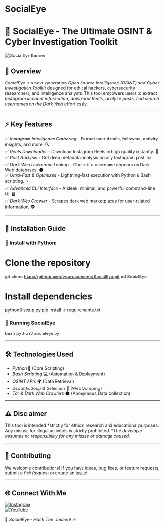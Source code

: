 # SocialEye
# 🚀 SocialEye - The Ultimate OSINT & Cyber Investigation Toolkit

![SocialEye Banner](https://raw.githubusercontent.com/errorsploit/SocialEye/refs/heads/main/WhatsApp%20Image%202025-02-22%20at%2011.45.50%20PM.jpeg)

## 🌟 Overview
*SocialEye* is a next-generation *Open Source Intelligence (OSINT) and Cyber Investigation Toolkit* designed for ethical hackers, cybersecurity researchers, and intelligence analysts. This tool empowers users to extract *Instagram account information, download Reels, analyze posts, and search usernames on the Dark Web* effortlessly. 

---

## ⚡ Key Features
✅ *Instagram Intelligence Gathering* - Extract user details, followers, activity insights, and more. 🔍  
✅ *Reels Downloader* - Download Instagram Reels in high quality instantly. 🎥  
✅ *Post Analysis* - Get deep metadata analysis on any Instagram post. 📊  
✅ *Dark Web Username Lookup* - Check if a username appears on Dark Web databases. 🌑  
✅ *Ultra-Fast & Optimized* - Lightning-fast execution with Python & Bash scripting. ⚡  
✅ *Advanced CLI Interface* - A sleek, minimal, and powerful command-line UI. 🖥️  
✅ *Dark Web Crawler* - Scrapes dark web marketplaces for user-related information. 🕵️  

---

## 📌 Installation Guide
### 🔧 Install with Python:

# Clone the repository
git clone https://github.com/yourusername/SocialEye.git
cd SocialEye

# Install dependencies
python3 setup.py
pip install -r requirements.txt


### 🚀 Running SocialEye
bash
python3 socialeye.py


---

## 🛠️ Technologies Used
- *Python* 🐍 (Core Scripting)  
- *Bash Scripting* 💻 (Automation & Deployment)  
- *OSINT APIs* 🌍 (Data Retrieval)  
- *BeautifulSoup & Selenium* 🏹 (Web Scraping)  
- *Tor & Dark Web Crawlers* 🌑 (Anonymous Data Collection)  

---

## ⚠️ Disclaimer
This tool is intended *strictly for ethical research and educational purposes. Any misuse for illegal activities is strictly prohibited. **The developer assumes no responsibility for any misuse or damage caused.*

---

## 🤝 Contributing
We welcome contributions! If you have ideas, bug fixes, or feature requests, submit a *Pull Request* or create an [Issue](https://github.com/yourusername/SocialEye/issues)!

---

## 🌐 Connect With Me
[![Instagram](https://img.shields.io/badge/Instagram-%40its_Naresh-%23E4405F?style=for-the-badge&logo=instagram&logoColor=white)](https://www.instagram.com/ismart_nrh?igsh=MjJoejQ0ZjlwNmVv)  
[![YouTube](https://img.shields.io/badge/YouTube-Errorsploit-red?style=for-the-badge&logo=youtube)](https://www.youtube.com/@Error_sploit)  

🚀 *SocialEye - Hack The Unseen! 🔥*
